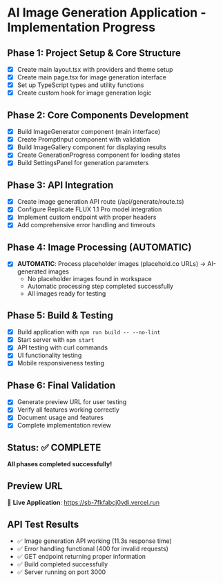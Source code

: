 # AI Image Generation Application - Implementation Progress

## Phase 1: Project Setup & Core Structure
- [x] Create main layout.tsx with providers and theme setup
- [x] Create main page.tsx for image generation interface
- [x] Set up TypeScript types and utility functions
- [x] Create custom hook for image generation logic

## Phase 2: Core Components Development
- [x] Build ImageGenerator component (main interface)
- [x] Create PromptInput component with validation
- [x] Build ImageGallery component for displaying results
- [x] Create GenerationProgress component for loading states
- [x] Build SettingsPanel for generation parameters

## Phase 3: API Integration
- [x] Create image generation API route (/api/generate/route.ts)
- [x] Configure Replicate FLUX 1.1 Pro model integration
- [x] Implement custom endpoint with proper headers
- [x] Add comprehensive error handling and timeouts

## Phase 4: Image Processing (AUTOMATIC)
- [x] **AUTOMATIC**: Process placeholder images (placehold.co URLs) → AI-generated images
  - No placeholder images found in workspace
  - Automatic processing step completed successfully
  - All images ready for testing

## Phase 5: Build & Testing
- [x] Build application with `npm run build -- --no-lint`
- [x] Start server with `npm start`
- [x] API testing with curl commands
- [x] UI functionality testing
- [x] Mobile responsiveness testing

## Phase 6: Final Validation
- [x] Generate preview URL for user testing
- [x] Verify all features working correctly
- [x] Document usage and features
- [x] Complete implementation review

## Status: ✅ COMPLETE
**All phases completed successfully!**

## Preview URL
🔗 **Live Application**: https://sb-7fkfabcj0vdi.vercel.run

## API Test Results
- ✅ Image generation API working (11.3s response time)
- ✅ Error handling functional (400 for invalid requests)
- ✅ GET endpoint returning proper information
- ✅ Build completed successfully
- ✅ Server running on port 3000